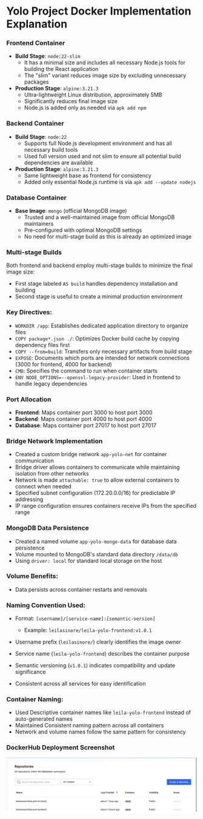 # Yolo Project Docker Implementation Explanation
### Frontend Container
- **Build Stage**: `node:22-slim`
  - It has a minimal size and includes all necessary Node.js tools for building the React application
  - The "slim" variant reduces image size by excluding unnecessary packages
- **Production Stage**: `alpine:3.21.3`
  - Ultra-lightweight Linux distribution, approximately 5MB
  - Significantly reduces final image size
  - Node.js is added only as needed via `apk add npm`

### Backend Container
- **Build Stage**: `node:22`
  - Supports full Node.js development environment and has all necessary build tools
  - Used full version used  and not slim to ensure all potential build dependencies are available
- **Production Stage**: `alpine:3.21.3`
  - Same lightweight base as frontend for consistency
  - Added only essential Node.js runtime is via `apk add --update nodejs`

### Database Container
- **Base Image**: `mongo` (official MongoDB image)
  - Trusted and a well-maintained image from official MongoDB maintainers
  - Pre-configured with optimal MongoDB settings
  - No need for multi-stage build as this is already an optimized image

### Multi-stage Builds
Both frontend and backend employ multi-stage builds to minimize the final image size:
- First stage labeled `AS build` handles dependency installation and building
- Second stage is useful to create a minimal production environment

### Key Directives:
- `WORKDIR /app`: Establishes dedicated application directory to organize files
- `COPY package*.json ./`: Optimizes Docker build cache by copying dependency files first
- `COPY --from=build`: Transfers only necessary artifacts from build stage
- `EXPOSE`: Documents which ports are intended for network connections (3000 for frontend, 4000 for backend)
- `CMD`: Specifies the command to run when container starts
- `ENV NODE_OPTIONS=--openssl-legacy-provider`: Used in frontend to handle legacy dependencies

### Port Allocation
- **Frontend**: Maps container port 3000 to host port 3000
- **Backend**: Maps container port 4000 to host port 4000
- **Database**: Maps container port 27017 to host port 27017

### Bridge Network Implementation
- Created a custom bridge network `app-yolo-net` for container communication
- Bridge driver allows containers to communicate while maintaining isolation from other networks
- Network is made `attachable: true` to allow external containers to connect when needed
- Specified subnet configuration (172.20.0.0/16) for predictable IP addressing
- IP range configuration ensures containers receive IPs from the specified range

### MongoDB Data Persistence
- Created a named volume `app-yolo-mongo-data` for database data persistence
- Volume mounted to MongoDB's standard data directory `/data/db`
- Using `driver: local` for standard local storage on the host

### Volume Benefits:
- Data persists across container restarts and removals

### Naming Convention Used:
- Format: `[username]/[service-name]:[semantic-version]`
  - Example: `leilasinore/leila-yolo-frontend:v1.0.1`

- Username prefix (`leilasinore/`) clearly identifies the image owner
- Service name (`leila-yolo-frontend`) describes the container purpose
- Semantic versioning (`v1.0.1`) indicates compatibility and update significance
- Consistent across all services for easy identification

### Container Naming:
- Used Descriptive container names like `leila-yolo-frontend` instead of auto-generated names
- Maintained Consistent naming pattern across all  containers
- Network and volume names follow the same pattern for consistency

### DockerHub Deployment Screenshot
![Leila Sinore Yolo](/assets/screenshots/leilasinore-yolo.png)